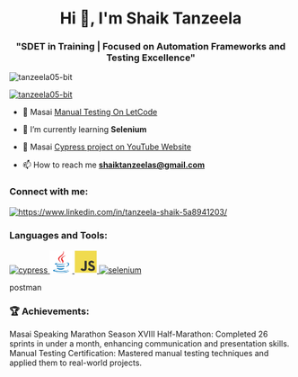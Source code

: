 <h1 align="center">Hi 👋, I'm Shaik Tanzeela</h1>
<h3 align="center">"SDET in Training | Focused on Automation Frameworks and Testing Excellence"</h3>

<p align="left"> <img src="https://komarev.com/ghpvc/?username=tanzeela05-bit&label=Profile%20views&color=0e75b6&style=flat" alt="tanzeela05-bit" /> </p>

<p align="left"> <a href="https://github.com/ryo-ma/github-profile-trophy"><img src="https://github-profile-trophy.vercel.app/?username=tanzeela05-bit" alt="tanzeela05-bit" /></a> </p>

- 🔭 Masai [Manual Testing On LetCode](https://github.com/Tanzeela05-bit/Manual-Testing-on-LetCode-WebSite)

- 🌱 I’m currently learning **Selenium**

- 👯 Masai [Cypress project on YouTube Website](https://github.com/Tanzeela05-bit/Cypress-Project-on-Youtube-Website)

- 📫 How to reach me **shaiktanzeelas@gmail.com**

<h3 align="left">Connect with me:</h3>
<p align="left">
<a href="https://linkedin.com/in/https://www.linkedin.com/in/tanzeela-shaik-5a8941203/" target="blank"><img align="center" src="https://raw.githubusercontent.com/rahuldkjain/github-profile-readme-generator/master/src/images/icons/Social/linked-in-alt.svg" alt="https://www.linkedin.com/in/tanzeela-shaik-5a8941203/" height="30" width="40" /></a>
</p>

<h3 align="left">Languages and Tools:</h3>
<p align="left"> <a href="https://www.cypress.io" target="_blank" rel="noreferrer"> <img src="https://raw.githubusercontent.com/simple-icons/simple-icons/6e46ec1fc23b60c8fd0d2f2ff46db82e16dbd75f/icons/cypress.svg" alt="cypress" width="40" height="40"/> </a> <a href="https://www.java.com" target="_blank" rel="noreferrer"> <img src="https://raw.githubusercontent.com/devicons/devicon/master/icons/java/java-original.svg" alt="java" width="40" height="40"/> </a> <a href="https://developer.mozilla.org/en-US/docs/Web/JavaScript" target="_blank" rel="noreferrer"> <img src="https://raw.githubusercontent.com/devicons/devicon/master/icons/javascript/javascript-original.svg" alt="javascript" width="40" height="40"/> </a> <a href="https://www.selenium.dev" target="_blank" rel="noreferrer"> <img src="https://raw.githubusercontent.com/detain/svg-logos/780f25886640cef088af994181646db2f6b1a3f8/svg/selenium-logo.svg" alt="selenium" width="40" height="40"/> </a> </p> postman

<h3 align="left">🏆 Achievements:</h3>
<p align="left"> 
Masai Speaking Marathon Season XVIII Half-Marathon: Completed 26 sprints in under a month, enhancing communication and presentation skills.
Manual Testing Certification: Mastered manual testing techniques and applied them to real-world projects.


